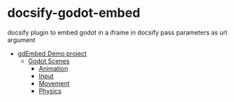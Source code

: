# docsify-godot-embed
docsify plugin to embed godot in a iframe in docsify 
pass parameters as url argument

<!-- start-replace-subnav -->
* [gdEmbed Demo project ](/gdEmbed/)
    * [Godot Scenes](/gdEmbed/scenes/)
        * [Animation](/gdEmbed/scenes/animation/)
        * [Input](/gdEmbed/scenes/input/)
        * [Movement](/gdEmbed/scenes/movement/)
        * [Physics](/gdEmbed/scenes/physics/)
<!-- end-replace-subnav -->
